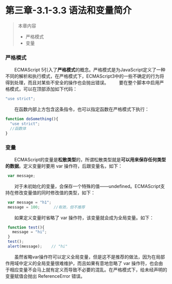 # 第三章-3.1-3.3 语法和变量简介
>本章内容  
>  * 严格模式
>  * 变量

### 严格模式
　　ECMAScript 5引入了**严格模式**的概念。严格模式是为JavaScript定义了一种不同的解析和执行模式，在严格模式下，ECMAScript3中的一些不确定的行为将得到处理，而且对某些不安全的操作也会抛出错误。
　　要在整个脚本中启用严格模式，可以在顶部添加如下代码：
```javascript
"use strict";
```
　　在函数内部上方包含这条指令，也可以指定函数在严格模式下执行：
```javascript
function doSomething(){
  "use strict";
  //函数体
}
```
### 变量  
　　ECMAScript的变量是**松散类型**的，所谓松散类型就是**可以用来保存任何类型的数据**。定义变量时要用 var 操作符，后跟变量名，如下：
```javascript
 var message;
```
　　对于未初始化的变量，会保存一个特殊的值——undefined。ECMAScript支持在修改变量值的同时修改值的类型，如下：
```javascript
 var message = "h1";
 message = 100;      //有效，但不推荐
```
　　如果定义变量时省略了 var 操作符，该变量就会成为全局变量。如下：
```javascript
 function test(){
   message = "hi";
 }
 test();
 alert(message);    // "hi"
```
　　虽然省略var操作符可以定义全局变量，但是这不是推荐的做法，因为在局部作用域中定义的全局变量很难维护，而且如果有意地忽略了 var 操作符，也会由于相应变量不会马上就有定义而导致不必要的混乱。在严格模式下，给未经声明的变量赋值会抛出 ReferenceError 错误。

